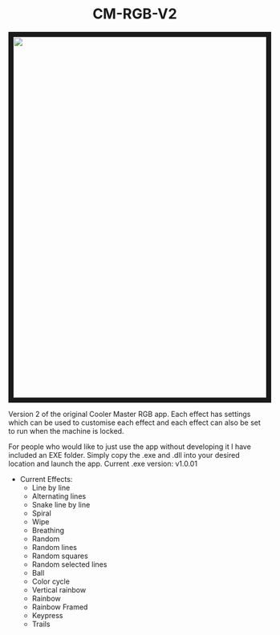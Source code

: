 <h1 align="center">CM-RGB-V2</h1>
<p align="center">
  <a href="http://www.youtube.com/watch?feature=player_embedded&v=9j_dgAR0rrI
" target="_blank"><img src="http://img.youtube.com/vi/9j_dgAR0rrI/0.jpg" 
alt="IMAGE ALT TEXT HERE" width="1280" height="720" border="10" /></a>
</p>

Version 2 of the original Cooler Master RGB app. Each effect has settings which can be used to customise each effect and each effect can also be set to run when the machine is locked.<br>

For people who would like to just use the app without developing it I have included an EXE folder. Simply copy the .exe and .dll into your desired location and launch the app. Current .exe version: v1.0.01<br> 

* Current Effects:
  * Line by line
  * Alternating lines
  * Snake line by line
  * Spiral
  * Wipe
  * Breathing
  * Random 
  * Random lines 
  * Random squares
  * Random selected lines
  * Ball
  * Color cycle
  * Vertical rainbow
  * Rainbow
  * Rainbow Framed
  * Keypress
  * Trails
<br>

